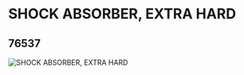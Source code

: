 # SHOCK ABSORBER, EXTRA HARD
## 76537
![SHOCK ABSORBER, EXTRA HARD](https://lc-www-live-s.legocdn.com/media/bricks/5/2/4142622.jpg)
